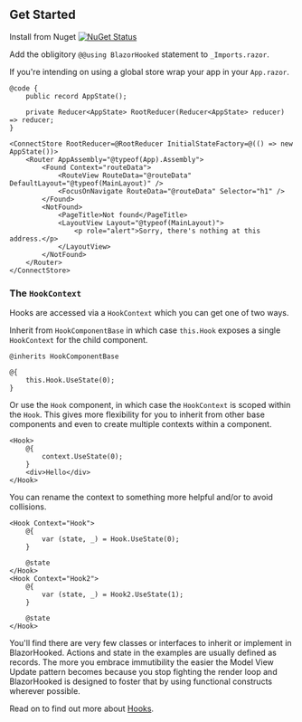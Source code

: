 Get Started
-----------

Install from Nuget [![NuGet Status](https://badgen.net/nuget/v/BlazorHooked)](https://www.nuget.org/packages/BlazorHooked/)

Add the obligitory `@@using BlazorHooked` statement to `_Imports.razor`.

If you're intending on using a global store wrap your app in your `App.razor`.
```razor
@code {
    public record AppState();

    private Reducer<AppState> RootReducer(Reducer<AppState> reducer) => reducer;
}

<ConnectStore RootReducer=@RootReducer InitialStateFactory=@(() => new AppState())>
    <Router AppAssembly="@typeof(App).Assembly">
        <Found Context="routeData">
            <RouteView RouteData="@routeData" DefaultLayout="@typeof(MainLayout)" />
            <FocusOnNavigate RouteData="@routeData" Selector="h1" />
        </Found>
        <NotFound>
            <PageTitle>Not found</PageTitle>
            <LayoutView Layout="@typeof(MainLayout)">
                <p role="alert">Sorry, there's nothing at this address.</p>
            </LayoutView>
        </NotFound>
    </Router>
</ConnectStore>
```

### The `HookContext`

Hooks are accessed via a `HookContext` which you can get one of two ways.

Inherit from `HookComponentBase` in which case `this.Hook` exposes a single `HookContext` for the child component.
```razor
@inherits HookComponentBase

@{
    this.Hook.UseState(0);
}
```

Or use the `Hook` component, in which case the `HookContext` is scoped within the `Hook`. This gives more flexibility for
you to inherit from other base components and even to create multiple contexts within a component.

```razor
<Hook>
    @{
        context.UseState(0);
    }
    <div>Hello</div>
</Hook>
```

You can rename the context to something more helpful and/or to avoid collisions.

```razor
<Hook Context="Hook">
    @{
        var (state, _) = Hook.UseState(0);
    }

    @state
</Hook>
<Hook Context="Hook2">
    @{
        var (state, _) = Hook2.UseState(1);
    }

    @state
</Hook>
```

You'll find there are very few classes or interfaces to inherit or implement in BlazorHooked. Actions and state in the 
examples are usually defined as records. The more you embrace immutibility the easier the Model View Update pattern becomes 
because you stop fighting the render loop and BlazorHooked is designed to foster that by using functional constructs 
wherever possible.

Read on to find out more about [Hooks](https://dibble-james.github.io/blazor-hooked/hooks).